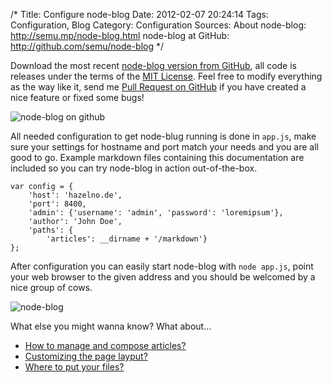 /*
 Title: Configure node-blog
 Date: 2012-02-07 20:24:14
 Tags: Configuration, Blog
 Category: Configuration
 Sources:
   About node-blog: http://semu.mp/node-blog.html
   node-blog at GitHub: http://github.com/semu/node-blog
*/

Download the most recent [node-blog version from GitHub](http://), all code is releases under the terms of the [MIT License](http://). Feel free to modify everything as the way like it, send me [Pull Request on GitHub](http://) if you have created a nice feature or fixed some bugs!

![node-blog on github](/screenshots/github.jpeg)

All needed configuration to get node-blug running is done in `app.js`, make sure your settings for hostname and port match your needs and you are all good to go. Example markdown files containing this documentation are included so you can try node-blog in action out-of-the-box.

    var config = {
        'host': 'hazelno.de',
        'port': 8400,
        'admin': {'username': 'admin', 'password': 'loremipsum'},
        'author': 'John Doe',
        'paths': {
            'articles': __dirname + '/markdown'}
    };
    
After configuration you can easily start node-blog with `node app.js`, point your web browser to the given address and you should be welcomed by a nice group of cows. 

![node-blog](/screenshots/nodeblog.jpeg)

What else you might wanna know? What about…

 - [How to manage and compose articles?](/managing-and-composing-articles-3143.html)
 - [Customizing the page layput?](/customizing-the-page-layout-3144.html)
 - [Where to put your files?](/where-to-put-your-files-less-jade-css-images-3145.html)
